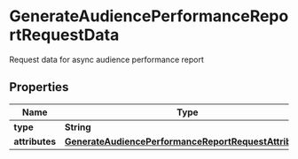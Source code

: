 

# GenerateAudiencePerformanceReportRequestData

Request data for async audience performance report

## Properties

| Name | Type | Description | Notes |
|------------ | ------------- | ------------- | -------------|
|**type** | **String** |  |  |
|**attributes** | [**GenerateAudiencePerformanceReportRequestAttributes**](GenerateAudiencePerformanceReportRequestAttributes.md) |  |  |



